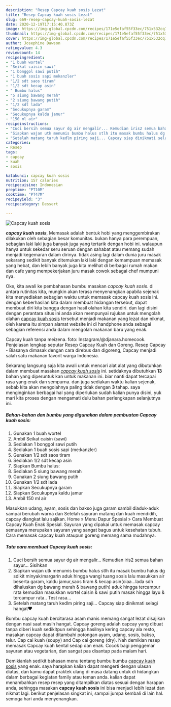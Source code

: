 ```yaml
---
description: "Resep Capcay kuah sosis Lezat"
title: "Resep Capcay kuah sosis Lezat"
slug: 669-resep-capcay-kuah-sosis-lezat
date: 2020-12-19T17:15:40.873Z
image: https://img-global.cpcdn.com/recipes/171e5efaf55f33ec/751x532cq70/capcay-kuah-sosis-foto-resep-utama.jpg
thumbnail: https://img-global.cpcdn.com/recipes/171e5efaf55f33ec/751x532cq70/capcay-kuah-sosis-foto-resep-utama.jpg
cover: https://img-global.cpcdn.com/recipes/171e5efaf55f33ec/751x532cq70/capcay-kuah-sosis-foto-resep-utama.jpg
author: Josephine Dawson
ratingvalue: 4.3
reviewcount: 14
recipeingredient:
- "1 buah wortel"
- "Seikat caisin sawi"
- "1 bonggol sawi putih"
- "1 buah sosis sapi mekanzler"
- "1/2 sdt saos tiram"
- "1/2 sdt kecap asin"
- " Bumbu halus"
- "5 siung bawang merah"
- "2 siung bawang putih"
- "1/2 sdt lada"
- "Secukupnya garam"
- "Secukupnya kaldu jamur"
- "150 ml air"
recipeinstructions:
- "Cuci bersih semua sayur dg air mengalir... Kemudian iris2 semua bahan sayur... Sisihkan"
- "Siapkan wajan utk menumis bumbu halus stlh itu masak bumbu halus dg sdikit minyak/margarin aduk hingga wangi tuang sosis lalu masukkan air beserta garam, kaldu jamur,saos tiram &amp; kecap asin(oiaa...lada sdh dihaluskan dg bawang merah &amp; bawang putih) aduk hingga tercampur rata kemudian masukkan wortel caisin &amp; sawi putih masak hingga layu &amp; tercampur rata.. Test rasa..."
- "Setelah matang taruh kedlm piring saji... Capcay siap dinikmati selagi hangat❤"
categories:
- Resep
tags:
- capcay
- kuah
- sosis

katakunci: capcay kuah sosis 
nutrition: 157 calories
recipecuisine: Indonesian
preptime: "PT10M"
cooktime: "PT47M"
recipeyield: "3"
recipecategory: Dessert

---
```



![Capcay kuah sosis](https://img-global.cpcdn.com/recipes/171e5efaf55f33ec/751x532cq70/capcay-kuah-sosis-foto-resep-utama.jpg)

<b><i>capcay kuah sosis</i></b>, Memasak adalah bentuk hobi yang menggembirakan dilakukan oleh sebagian besar komunitas. bukan hanya para perempuan, sebagian laki laki juga banyak juga yang tertarik dengan hobi ini. walaupun hanya untuk sekedar seru seruan dengan sahabat atau memang sudah menjadi kegemaran dalam dirinya. tidak asing lagi dalam dunia juru masak sekarang sedikit banyak ditemukan laki laki dengan kemampuan memasak yang hebat, dan lebih banyak juga kita melihat di berbagai rumah makan dan cafe yang mempekerjakan juru masak cowok sebagai chef mumpuni nya.

Oke, kita awali ke pembahasan bumbu masakan <i>capcay kuah sosis</i>. di antara rutinitas kita, mungkin akan terasa menyenangkan apabila sejenak kita menyediakan sebagian waktu untuk memasak capcay kuah sosis ini. dengan keberhasilan kita dalam membuat hidangan tersebut, dapat membuat diri kita bangga dengan hasil olahan kita sendiri. dan lagi disini dengan perantara situs ini anda akan mempunyai rujukan untuk mengolah olahan <u>capcay kuah sosis</u> tersebut menjadi makanan yang lezat dan nikmat, oleh karena itu simpan alamat website ini di handphone anda sebagai sebagian referensi anda dalam mengolah makanan baru yang enak.

Capcay kuah tanpa meizena. foto: Instagram/@djanara.homecook. Penjelasan lengkap seputar Resep Capcay Kuah dan Goreng. Resep Capcay - Biasanya dimasak dengan cara direbus dan digoreng, Capcay menjadi salah satu makanan favorit warga Indonesia.


Sekarang langsung saja kita awali untuk mencari alat alat yang dibutuhkan dalam membuat masakan <u><i>capcay kuah sosis</i></u> ini. setidaknya dibutuhkan <b>13</b> bahan yang diperuntuk kan untuk makanan ini. biar nanti dapat tercapai rasa yang enak dan sempurna. dan juga sediakan waktu kalian sejenak, sebab kita akan mengolahnya paling tidak dengan <b>3</b> tahap. saya menginginkan berbagai hal yang diperlukan sudah kalian punya disini, yuk mari kita proses dengan mengamati dulu bahan perlengkapan selanjutnya ini.

<!--inarticleads1-->

##### Bahan-bahan dan bumbu yang digunakan dalam pembuatan Capcay kuah sosis:

1. Gunakan 1 buah wortel
1. Ambil Seikat caisin (sawi)
1. Sediakan 1 bonggol sawi putih
1. Sediakan 1 buah sosis sapi (me:kanzler)
1. Gunakan 1/2 sdt saos tiram
1. Sediakan 1/2 sdt kecap asin
1. Siapkan  Bumbu halus:
1. Sediakan 5 siung bawang merah
1. Gunakan 2 siung bawang putih
1. Gunakan 1/2 sdt lada
1. Siapkan Secukupnya garam
1. Siapkan Secukupnya kaldu jamur
1. Ambil 150 ml air


Masukkan udang, ayam, sosis dan bakso juga garam sambil diaduk-aduk sampai berubah warna dan Setelah sayuran matang dan kuah mendidih, capcay diangkat lalu sajikan. Home » Menu Dapur Spesial » Cara Membuat Capcay Kuah Enak Spesial. Sayuran yang dipakai untuk memasak capcay semuanya merupakan sayuran yang sangat bagus untuk kesehatan tubuh. Cara memasak capcay kuah ataupun goreng memang sama mudahnya. 

<!--inarticleads2-->

##### Tata cara membuat Capcay kuah sosis:

1. Cuci bersih semua sayur dg air mengalir... Kemudian iris2 semua bahan sayur... Sisihkan
1. Siapkan wajan utk menumis bumbu halus stlh itu masak bumbu halus dg sdikit minyak/margarin aduk hingga wangi tuang sosis lalu masukkan air beserta garam, kaldu jamur,saos tiram &amp; kecap asin(oiaa...lada sdh dihaluskan dg bawang merah &amp; bawang putih) aduk hingga tercampur rata kemudian masukkan wortel caisin &amp; sawi putih masak hingga layu &amp; tercampur rata.. Test rasa...
1. Setelah matang taruh kedlm piring saji... Capcay siap dinikmati selagi hangat❤


Bumbu capcay kuah bercitarasa asam manis memang sangat lezat disajikan dengan nasi saat masih hangat. Capcay goreng adalah capcay yang dibuat tanpa diberi kuah sedikitpun sehingga hasilnya kering capcay ala resto, masakan capcay dapat ditambahi potongan ayam, udang, sosis, bakso, telur. Cap cai kuah (soupy) and Cap cai goreng (dry). Nah demikian resep memasak Capcay kuah kental sedap dan enak. Cocok bagi penggemar sayuran atau vegetarian, dan sangat pas disantap pada malam hari. 

Demikianlah sedikit bahasan menu tentang bumbu bumbu <u>capcay kuah sosis</u> yang enak. saya harapkan kalian dapat mengerti dengan ulasan diatas, dan kamu dapat praktek ulang di masa datang untuk di hidangkan dalam berbagai kegiatan family atau teman anda. kalian dapat menambahkan resep resep yang ditampilkan diatas sesuai dengan harapan anda, sehingga masakan <b>capcay kuah sosis</b> ini bisa menjadi lebih lezat dan nikmat lagi. berikut penjelasan singkat ini, sampai jumpa kembali di lain hal. semoga hari anda menyenangkan.
